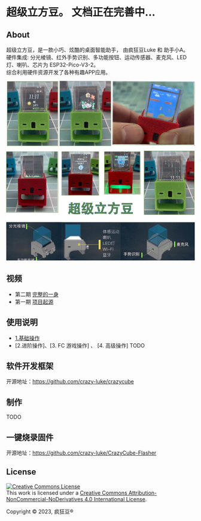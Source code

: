 # 超级立方豆。	文档正在完善中...



## About
超级立方豆，是一款小巧、炫酷的桌面智能助手， 由疯狂豆Luke 和 助手小A。  
硬件集成: 分光棱镜、红外手势识别、多功能按钮、运动传感器、麦克风、LED灯、喇叭、芯片为 ESP32-Pico-V3-2。  
综合利用硬件资源开发了各种有趣APP应用。 


![Image of CrazyCube Flasher GUI](images/crazycube.jpg)



## 视频
* 第二期 [完整的一身](https://www.bilibili.com/video/BV1Xs4y1A7rm)
* 第一期 [项目起源](https://www.bilibili.com/video/BV1oe411L7X8)


## 使用说明

* [1.基础操作](https://www.bilibili.com/video/BV1WM411G74T/?vd_source=a77f743a4b63964a4a3138a80c5f895c)
* [2.进阶操作]、[3. FC 游戏操作] 、 [4. 高级操作] TODO

## 软件开发框架 

开源地址：https://github.com/crazy-luke/crazycube


## 制作
TODO

## 一键烧录固件
开源地址：https://github.com/crazy-luke/CrazyCube-Flasher






## License

<a rel="license" href="http://creativecommons.org/licenses/by-nc-nd/4.0/"><img alt="Creative Commons License" style="border-width:0" src="https://i.creativecommons.org/l/by-nc-nd/4.0/88x31.png" /></a><br />This work is licensed under a <a rel="license" href="http://creativecommons.org/licenses/by-nc-nd/4.0/">Creative Commons Attribution-NonCommercial-NoDerivatives 4.0 International License</a>.

Copyright © 2023, 疯狂豆® 